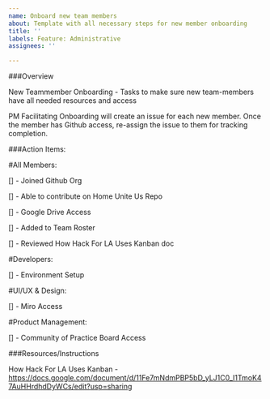 ```yaml
---
name: Onboard new team members
about: Template with all necessary steps for new member onboarding
title: ''
labels: Feature: Administrative
assignees: ''

---
```

###Overview

New Teammember Onboarding - Tasks to make sure new team-members have all needed resources and access

PM Facilitating Onboarding will create an issue for each new member.
Once the member has Github access, re-assign the issue to them for tracking completion.

###Action Items:

#All Members:

[] - Joined Github Org

[] - Able to contribute on Home Unite Us Repo

[] - Google Drive Access

[] - Added to Team Roster

[] - Reviewed How Hack For LA Uses Kanban doc

#Developers:

[] - Environment Setup

#UI/UX & Design:

[] - Miro Access

#Product Management:

[] - Community of Practice Board Access


###Resources/Instructions

How Hack For LA Uses Kanban -https://docs.google.com/document/d/11Fe7mNdmPBP5bD_yLJ1C0_I1TmoK47AuHHrdhdDyWCs/edit?usp=sharing
